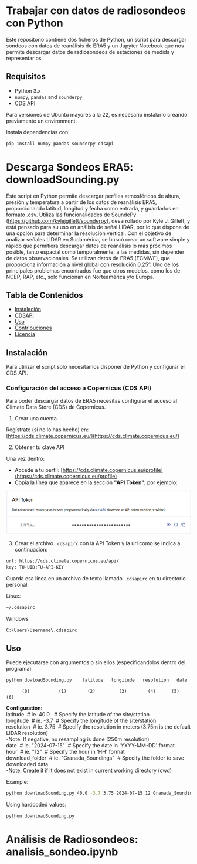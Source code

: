 # Trabajar con datos de radiosondeos con Python

Este repositorio contiene dos ficheros de Python, un script para descargar sondeos con datos de reanálisis de ERA5 y un Jupyter Notebook que nos permite descargar datos de radiosondeos de estaciones de medida y representarlos

## Requisitos

- Python 3.x
- `numpy`, `pandas` and `sounderpy`
- [CDS API](https://cds.climate.copernicus.eu/api-how-to)

Para versiones de Ubuntu mayores a la 22, es necesario instalarlo creando previamente un environment.

Instala dependencias con:

```bash
pip install numpy pandas sounderpy cdsapi
```
# Descarga Sondeos ERA5: downloadSounding.py

Este script en Python permite descargar perfiles atmosféricos de altura, presión y temperatura a partir de los datos de reanálisis ERA5, proporcionando latitud, longitud y fecha como entrada, y guardarlos en formato .csv. Utiliza las funcionalidades de SoundePy (https://github.com/kylejgillett/sounderpy), desarrollado por Kyle J. Gillett, y está pensado para su uso en análisis de señal LIDAR, por lo que dispone de una opción para determinar la resolución vertical. Con el objetivo de analizar señales LIDAR en Sudamérica, se buscó crear un software simple y rápido que permitiera descargar datos de reanálisis lo más próximos posible, tanto espacial como temporalmente, a las medidas, sin depender de datos observacionales. Se utilizan datos de ERA5 (ECMWF), que proporciona información a nivel global con resolución 0.25°. Uno de los principales problemas encontrados fue que otros modelos, como los de NCEP, RAP, etc., solo funcionan en Norteamérica y/o Europa.

## Tabla de Contenidos

- [Instalación](#Instalación)
- [CDSAPI](#)
- [Uso](#uso)
- [Contribuciones](#contribuciones)
- [Licencia](#licencia)

## Instalación

Para utilizar el script solo necesitamos disponer de Python y configurar el CDS API.

### Configuración del acceso a Copernicus (CDS API)

Para poder descargar datos de ERA5 necesitas configurar el acceso al Climate Data Store (CDS) de Copernicus.

1. Crear una cuenta

Regístrate (si no lo has hecho) en:  
[https://cds.climate.copernicus.eu/](https://cds.climate.copernicus.eu/)


2. Obtener tu clave API

Una vez dentro:

- Accede a tu perfil: [https://cds.climate.copernicus.eu/profile](https://cds.climate.copernicus.eu/profile)
- Copia la línea que aparece en la sección **"API Token"**, por ejemplo:

![alt text](API_Token.png)

3. Crear el archivo `.cdsapirc` con la API Token y la url como se indica a continuacion:

```bash
url: https://cds.climate.copernicus.eu/api/
key: TU-UID:TU-API-KEY
```

Guarda esa línea en un archivo de texto llamado `.cdsapirc` en tu directorio personal:

Linux:
```bash
~/.cdsapirc
```
Windows
```bash
C:\Users\Username\.cdsapirc
```

## Uso

Puede ejecutarse con argumentos o sin ellos (especificandolos dentro del programa)

```bash
python dowloadSounding.py    latitude   longitude   resolution   date     hour    download_folder
```
	      (0)    		(1)        (2)         (3)  	  (4)      (5)         (6)
**Configuration:**  
latitude  # ie. 40.0   # Specify the latitude of the site/station  
longitude  # ie. -3.7  # Specify the longitude of the site/station  
resolution  # ie. 3.75  # Specify the resolution in meters (3.75m is the default LIDAR resolution)  
\-Note: If negative, no resampling is done (250m resolution)  
date  # ie. "2024-07-15"  # Specify the date in 'YYYY-MM-DD' format  
hour  # ie. "12"  # Specify the hour in 'HH' format  
download_folder  # ie. "Granada_Soundings"  # Specify the folder to save downloaded data  
\-Note: Create it if it does not exist in current working directory (cwd)  

Example: 

```bash
python downloadSounding.py 40.0 -3.7 3.75 2024-07-15 12 Granada_Soundings
```
Using hardcoded values:

```bash
python downloadSounding.py 
```

# Análisis de Radiosondeos: analisis_sondeo.ipynb